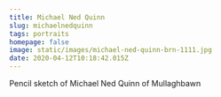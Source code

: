 ```yaml
---
title: Michael Ned Quinn
slug: michaelnedquinn
tags: portraits
homepage: false
image: static/images/michael-ned-quinn-brn-1111.jpg
date: 2020-04-12T10:18:42.015Z
---
```

Pencil sketch of Michael Ned Quinn of Mullaghbawn
